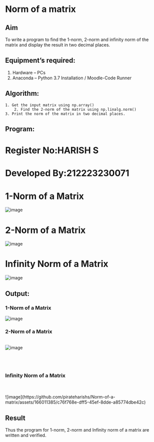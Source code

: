 # Norm of a matrix
## Aim
To write a program to find the 1-norm, 2-norm and infinity norm of the matrix and display the result in two decimal places.
## Equipment’s required:
1.	Hardware – PCs
2.	Anaconda – Python 3.7 Installation / Moodle-Code Runner
## Algorithm:
	1. Get the input matrix using np.array()   
        2. Find the 2-norm of the matrix using np.linalg.norm()
	3. Print the norm of the matrix in two decimal places.
## Program:

# Register No:HARISH S
# Developed By:212223230071

# 1-Norm of a Matrix


![image](https://github.com/pirateharishs/Norm-of-a-matrix/assets/166011385/a30255dd-fbd1-47e8-b28c-7e4c684f47e1)


# 2-Norm of a Matrix

![image](https://github.com/pirateharishs/Norm-of-a-matrix/assets/166011385/97426dc0-ceb5-4a45-a813-7476d25e0920)



# Infinity Norm of a Matrix
![image](https://github.com/pirateharishs/Norm-of-a-matrix/assets/166011385/c908cfbb-3890-4017-8bdd-19c946c36b95)






## Output:
### 1-Norm of a Matrix
![image](https://github.com/pirateharishs/Norm-of-a-matrix/assets/166011385/7e8d49ab-d1f4-4cd5-930a-addee8926378)


### 2-Norm of a Matrix
<br>![image](https://github.com/pirateharishs/Norm-of-a-matrix/assets/166011385/d9f52f22-cf52-4238-ab07-7d4b7fec3f54)

<br>
<br>

### Infinity Norm of a Matrix
<br>
<br>![image](https://github.com/pirateharishs/Norm-of-a-matrix/assets/166011385/c76f768e-dff5-45ef-8dde-a85774dbe42c)

<br>

## Result
Thus the program for 1-norm, 2-norm and Infinity norm of a matrix are written and verified.
